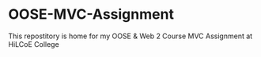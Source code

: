 # OOSE-MVC-Assignment
This repostitory is home for my OOSE & Web 2 Course MVC Assignment at HiLCoE College
